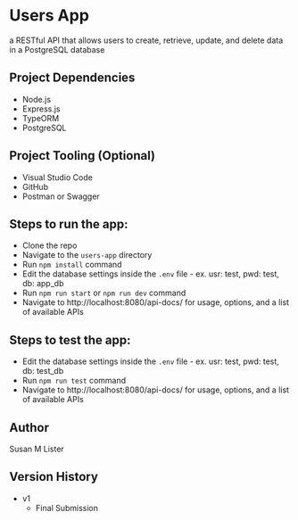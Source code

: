 # Users App

a RESTful API that allows users to create, retrieve, update, and delete data in a PostgreSQL database

## Project Dependencies

* Node.js
* Express.js
* TypeORM
* PostgreSQL

## Project Tooling (Optional)

* Visual Studio Code
* GitHub
* Postman or Swagger

## Steps to run the app:

* Clone the repo
* Navigate to the `users-app` directory
* Run `npm install` command
* Edit the database settings inside the `.env` file - ex. usr: test, pwd: test, db: app_db
* Run `npm run start` or `npm run dev` command
* Navigate to http://localhost:8080/api-docs/ for usage, options, and a list of available APIs

## Steps to test the app:

* Edit the database settings inside the `.env` file - ex. usr: test, pwd: test, db: test_db
* Run `npm run test` command
* Navigate to http://localhost:8080/api-docs/ for usage, options, and a list of available APIs

## Author

Susan M Lister

## Version History

* v1
    * Final Submission
